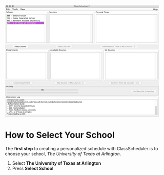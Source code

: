 ![Selecting School](assets/2.png)
# How to Select Your School
The **first step** to creating a personalized schedule with ClassScheduler is to choose your school, _The University of Texas at Arlington_. 
1.  Select **The University of Texas at Arlington**
2. Press **Select School**
